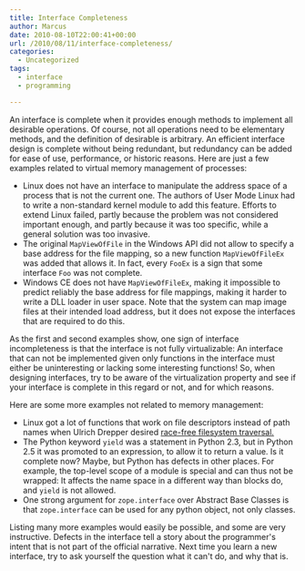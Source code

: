 ```yaml
---
title: Interface Completeness
author: Marcus
date: 2010-08-10T22:00:41+00:00
url: /2010/08/11/interface-completeness/
categories:
  - Uncategorized
tags:
  - interface
  - programming

---
```

An interface is complete when it provides enough methods to implement all desirable operations. Of course, not all operations need to be elementary methods, and the definition of desirable is arbitrary. An efficient interface design is complete without being redundant, but redundancy can be added for ease of use, performance, or historic reasons. Here are just a few examples related to virtual memory management of processes:

  * Linux does not have an interface to manipulate the address space of a process that is not the current one. The authors of User Mode Linux had to write a non-standard kernel module to add this feature. Efforts to extend Linux failed, partly because the problem was not considered important enough, and partly because it was too specific, while a general solution was too invasive.
  * The original `MapViewOfFile` in the Windows API did not allow to specify a base address for the file mapping, so a new function `MapViewOfFileEx` was added that allows it. In fact, every `FooEx` is a sign that some interface `Foo` was not complete.
  * Windows CE does not have `MapViewOfFileEx`, making it impossible to predict reliably the base address for file mappings, making it harder to write a DLL loader in user space. Note that the system can map image files at their intended load address, but it does not expose the interfaces that are required to do this.

As the first and second examples show, one sign of interface incompleteness is that the interface is not fully virtualizable: An interface that can not be implemented given only functions in the interface must either be uninteresting or lacking some interesting functions! So, when designing interfaces, try to be aware of the virtualization property and see if your interface is complete in this regard or not, and for which reasons.
  
Here are some more examples not related to memory management:

  * Linux got a lot of functions that work on file descriptors instead of path names when Ulrich Drepper desired [race-free filesystem traversal.][1]
  * The Python keyword `yield` was a statement in Python 2.3, but in Python 2.5 it was promoted to an expression, to allow it to return a value. Is it complete now? Maybe, but Python has defects in other places. For example, the top-level scope of a module is special and can thus not be wrapped: It affects the name space in a different way than blocks do, and `yield` is not allowed.
  * One strong argument for `zope.interface` over Abstract Base Classes is that `zope.interface` can be used for any python object, not only classes.

Listing many more examples would easily be possible, and some are very instructive. Defects in the interface tell a story about the programmer's intent that is not part of the official narrative. Next time you learn a new interface, try to ask yourself the question what it can't do, and why that is.

 [1]: http://lwn.net/Articles/164584/